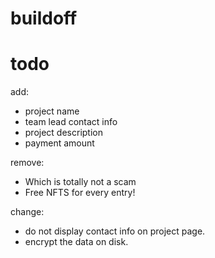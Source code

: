 # buildoff

# todo

add:
-   project name
-   team lead contact info
-   project description
-   payment amount

remove:

- Which is totally not a scam
- Free NFTS for every entry!

change:
- do not display contact info on project page.
- encrypt the data on disk.
